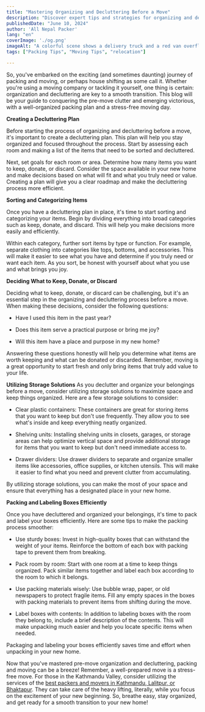 ```yaml
---
title: "Mastering Organizing and Decluttering Before a Move"
description: "Discover expert tips and strategies for organizing and decluttering your belongings before a move to make the process smoother and more efficient."
publishedDate: "June 10, 2024"
author: 'All Nepal Packer'
lang: "en"
coverImage: './og.png'
imageAlt: "A colorful scene shows a delivery truck and a red van overflowing with boxes."
tags: ["Packing Tips", "Moving Tips", "relocation"]

---
```



So, you've embarked on the exciting (and sometimes daunting) journey of packing and moving, or perhaps house shifting as some call it. Whether you're using a moving company or tackling it yourself, one thing is certain: organization and decluttering are key to a smooth transition.  This blog will be your guide to conquering the pre-move clutter and emerging victorious, with a well-organized packing plan and a stress-free moving day.


**Creating a Decluttering Plan**

Before starting the process of organizing and decluttering before a move, it's important to create a decluttering plan. This plan will help you stay organized and focused throughout the process. Start by assessing each room and making a list of the items that need to be sorted and decluttered.

Next, set goals for each room or area. Determine how many items you want to keep, donate, or discard. Consider the space available in your new home and make decisions based on what will fit and what you truly need or value. Creating a plan will give you a clear roadmap and make the decluttering process more efficient.

**Sorting and Categorizing Items**

Once you have a decluttering plan in place, it's time to start sorting and categorizing your items. Begin by dividing everything into broad categories such as keep, donate, and discard. This will help you make decisions more easily and efficiently.

Within each category, further sort items by type or function. For example, separate clothing into categories like tops, bottoms, and accessories. This will make it easier to see what you have and determine if you truly need or want each item. As you sort, be honest with yourself about what you use and what brings you joy.


**Deciding What to Keep, Donate, or Discard**

Deciding what to keep, donate, or discard can be challenging, but it's an essential step in the organizing and decluttering process before a move. When making these decisions, consider the following questions:

- Have I used this item in the past year?

- Does this item serve a practical purpose or bring me joy?

- Will this item have a place and purpose in my new home?

Answering these questions honestly will help you determine what items are worth keeping and what can be donated or discarded. Remember, moving is a great opportunity to start fresh and only bring items that truly add value to your life.

**Utilizing Storage Solutions**
As you declutter and organize your belongings before a move, consider utilizing storage solutions to maximize space and keep things organized. Here are a few storage solutions to consider:

- Clear plastic containers: These containers are great for storing items that you want to keep but don't use frequently. They allow you to see what's inside and keep everything neatly organized.

- Shelving units: Installing shelving units in closets, garages, or storage areas can help optimize vertical space and provide additional storage for items that you want to keep but don't need immediate access to.

- Drawer dividers: Use drawer dividers to separate and organize smaller items like accessories, office supplies, or kitchen utensils. This will make it easier to find what you need and prevent clutter from accumulating.

By utilizing storage solutions, you can make the most of your space and ensure that everything has a designated place in your new home.


**Packing and Labeling Boxes Efficiently**

Once you have decluttered and organized your belongings, it's time to pack and label your boxes efficiently. Here are some tips to make the packing process smoother:

- Use sturdy boxes: Invest in high-quality boxes that can withstand the weight of your items. Reinforce the bottom of each box with packing tape to prevent them from breaking.

- Pack room by room: Start with one room at a time to keep things organized. Pack similar items together and label each box according to the room to which it belongs.

- Use packing materials wisely: Use bubble wrap, paper, or old newspapers to protect fragile items. Fill any empty spaces in the boxes with packing materials to prevent items from shifting during the move.

- Label boxes with contents: In addition to labeling boxes with the room they belong to, include a brief description of the contents. This will make unpacking much easier and help you locate specific items when needed.

Packaging and labeling your boxes efficiently saves time and effort when unpacking in your new home.


Now that you've mastered pre-move organization and decluttering, packing and moving can be a breeze! Remember, a well-prepared move is a stress-free move.  For those in the Kathmandu Valley, consider utilizing the services of the [best packers and movers in Kathmandu, Lalitpur, or Bhaktapur](https://allnepalmovers.com.np/).  They can take care of the heavy lifting, literally, while you focus on the excitement of your new beginning.  So, breathe easy, stay organized, and get ready for a smooth transition to your new home!
